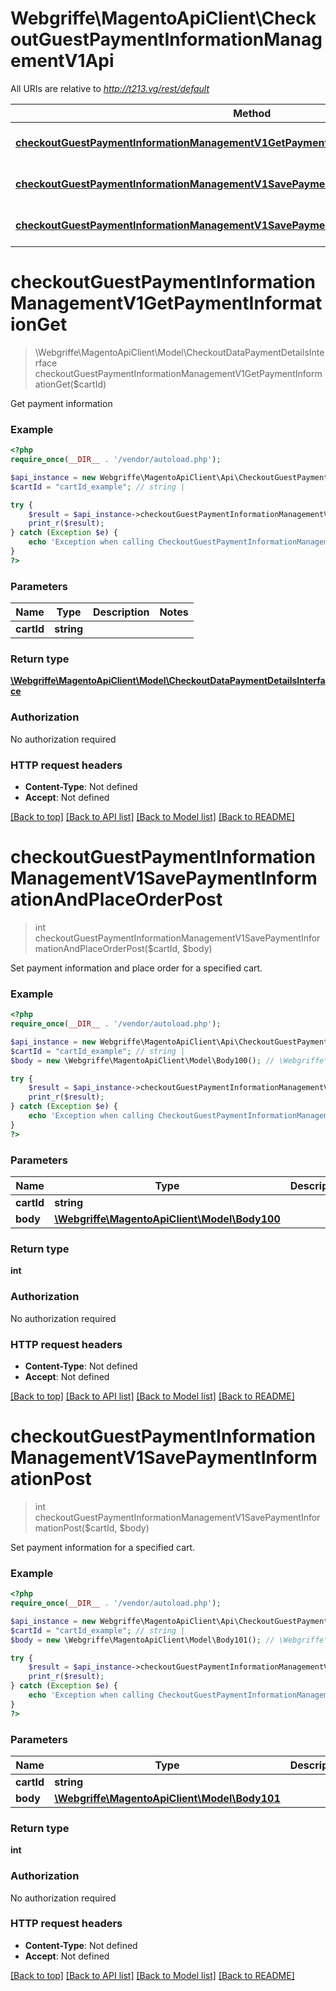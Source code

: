 # Webgriffe\MagentoApiClient\CheckoutGuestPaymentInformationManagementV1Api

All URIs are relative to *http://t213.vg/rest/default*

Method | HTTP request | Description
------------- | ------------- | -------------
[**checkoutGuestPaymentInformationManagementV1GetPaymentInformationGet**](CheckoutGuestPaymentInformationManagementV1Api.md#checkoutGuestPaymentInformationManagementV1GetPaymentInformationGet) | **GET** /V1/guest-carts/{cartId}/payment-information | 
[**checkoutGuestPaymentInformationManagementV1SavePaymentInformationAndPlaceOrderPost**](CheckoutGuestPaymentInformationManagementV1Api.md#checkoutGuestPaymentInformationManagementV1SavePaymentInformationAndPlaceOrderPost) | **POST** /V1/guest-carts/{cartId}/payment-information | 
[**checkoutGuestPaymentInformationManagementV1SavePaymentInformationPost**](CheckoutGuestPaymentInformationManagementV1Api.md#checkoutGuestPaymentInformationManagementV1SavePaymentInformationPost) | **POST** /V1/guest-carts/{cartId}/set-payment-information | 


# **checkoutGuestPaymentInformationManagementV1GetPaymentInformationGet**
> \Webgriffe\MagentoApiClient\Model\CheckoutDataPaymentDetailsInterface checkoutGuestPaymentInformationManagementV1GetPaymentInformationGet($cartId)



Get payment information

### Example
```php
<?php
require_once(__DIR__ . '/vendor/autoload.php');

$api_instance = new Webgriffe\MagentoApiClient\Api\CheckoutGuestPaymentInformationManagementV1Api();
$cartId = "cartId_example"; // string | 

try {
    $result = $api_instance->checkoutGuestPaymentInformationManagementV1GetPaymentInformationGet($cartId);
    print_r($result);
} catch (Exception $e) {
    echo 'Exception when calling CheckoutGuestPaymentInformationManagementV1Api->checkoutGuestPaymentInformationManagementV1GetPaymentInformationGet: ', $e->getMessage(), PHP_EOL;
}
?>
```

### Parameters

Name | Type | Description  | Notes
------------- | ------------- | ------------- | -------------
 **cartId** | **string**|  |

### Return type

[**\Webgriffe\MagentoApiClient\Model\CheckoutDataPaymentDetailsInterface**](../Model/CheckoutDataPaymentDetailsInterface.md)

### Authorization

No authorization required

### HTTP request headers

 - **Content-Type**: Not defined
 - **Accept**: Not defined

[[Back to top]](#) [[Back to API list]](../../README.md#documentation-for-api-endpoints) [[Back to Model list]](../../README.md#documentation-for-models) [[Back to README]](../../README.md)

# **checkoutGuestPaymentInformationManagementV1SavePaymentInformationAndPlaceOrderPost**
> int checkoutGuestPaymentInformationManagementV1SavePaymentInformationAndPlaceOrderPost($cartId, $body)



Set payment information and place order for a specified cart.

### Example
```php
<?php
require_once(__DIR__ . '/vendor/autoload.php');

$api_instance = new Webgriffe\MagentoApiClient\Api\CheckoutGuestPaymentInformationManagementV1Api();
$cartId = "cartId_example"; // string | 
$body = new \Webgriffe\MagentoApiClient\Model\Body100(); // \Webgriffe\MagentoApiClient\Model\Body100 | 

try {
    $result = $api_instance->checkoutGuestPaymentInformationManagementV1SavePaymentInformationAndPlaceOrderPost($cartId, $body);
    print_r($result);
} catch (Exception $e) {
    echo 'Exception when calling CheckoutGuestPaymentInformationManagementV1Api->checkoutGuestPaymentInformationManagementV1SavePaymentInformationAndPlaceOrderPost: ', $e->getMessage(), PHP_EOL;
}
?>
```

### Parameters

Name | Type | Description  | Notes
------------- | ------------- | ------------- | -------------
 **cartId** | **string**|  |
 **body** | [**\Webgriffe\MagentoApiClient\Model\Body100**](../Model/\Webgriffe\MagentoApiClient\Model\Body100.md)|  | [optional]

### Return type

**int**

### Authorization

No authorization required

### HTTP request headers

 - **Content-Type**: Not defined
 - **Accept**: Not defined

[[Back to top]](#) [[Back to API list]](../../README.md#documentation-for-api-endpoints) [[Back to Model list]](../../README.md#documentation-for-models) [[Back to README]](../../README.md)

# **checkoutGuestPaymentInformationManagementV1SavePaymentInformationPost**
> int checkoutGuestPaymentInformationManagementV1SavePaymentInformationPost($cartId, $body)



Set payment information for a specified cart.

### Example
```php
<?php
require_once(__DIR__ . '/vendor/autoload.php');

$api_instance = new Webgriffe\MagentoApiClient\Api\CheckoutGuestPaymentInformationManagementV1Api();
$cartId = "cartId_example"; // string | 
$body = new \Webgriffe\MagentoApiClient\Model\Body101(); // \Webgriffe\MagentoApiClient\Model\Body101 | 

try {
    $result = $api_instance->checkoutGuestPaymentInformationManagementV1SavePaymentInformationPost($cartId, $body);
    print_r($result);
} catch (Exception $e) {
    echo 'Exception when calling CheckoutGuestPaymentInformationManagementV1Api->checkoutGuestPaymentInformationManagementV1SavePaymentInformationPost: ', $e->getMessage(), PHP_EOL;
}
?>
```

### Parameters

Name | Type | Description  | Notes
------------- | ------------- | ------------- | -------------
 **cartId** | **string**|  |
 **body** | [**\Webgriffe\MagentoApiClient\Model\Body101**](../Model/\Webgriffe\MagentoApiClient\Model\Body101.md)|  | [optional]

### Return type

**int**

### Authorization

No authorization required

### HTTP request headers

 - **Content-Type**: Not defined
 - **Accept**: Not defined

[[Back to top]](#) [[Back to API list]](../../README.md#documentation-for-api-endpoints) [[Back to Model list]](../../README.md#documentation-for-models) [[Back to README]](../../README.md)


